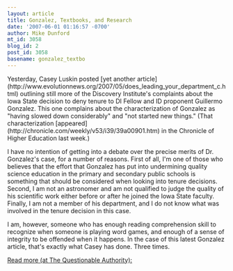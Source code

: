 ```yaml
---
layout: article
title: Gonzalez, Textbooks, and Research
date: '2007-06-01 01:16:57 -0700'
author: Mike Dunford
mt_id: 3058
blog_id: 2
post_id: 3058
basename: gonzalez_textbo
---
```

<p>
Yesterday, Casey Luskin posted [yet another article](http://www.evolutionnews.org/2007/05/does_leading_your_department_c.html) outlining still more of the Discovery Institute's complaints about the Iowa State decision to deny tenure to DI Fellow and ID proponent Guillermo Gonzalez. This one complains about the characterization of Gonzalez as "having slowed down considerably" and "not started new things." (That characterization [appeared](http://chronicle.com/weekly/v53/i39/39a00901.htm) in the Chronicle of Higher Education last week.) 
</p>

<p>
I have no intention of getting into a debate over the precise merits of Dr. Gonzalez's case, for a number of reasons. First of all, I'm one of those who believes that the effort that Gonzalez has put into undermining quality science education in the primary and secondary public schools is something that should be considered when looking into tenure decisions. Second, I am not an astronomer and am not qualified to judge the quality of his scientific work either before or after he joined the Iowa State faculty. Finally, I am not a member of his department, and I do not know what was involved in the tenure decision in this case. 
</p>

<p>
I am, however, someone who has enough reading comprehension skill to recognize when someone is playing word games, and enough of a sense of integrity to be offended when it happens. In the case of this latest Gonzalez article, that's exactly what Casey has done. Three times.
</p>

[Read more (at The Questionable Authority):](http://scienceblogs.com/authority/2007/06/gonzaleztextbooks_and_research.php)
